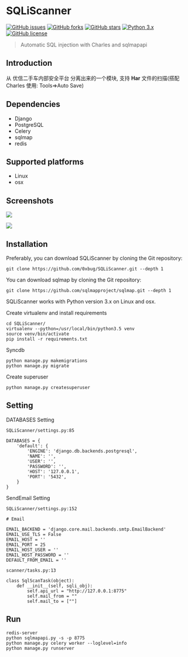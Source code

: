 # SQLiScanner

[![GitHub issues](https://img.shields.io/github/issues/0xbug/SQLiScanner.svg)](https://github.com/0xbug/SQLiScanner/issues)
[![GitHub forks](https://img.shields.io/github/forks/0xbug/SQLiScanner.svg)](https://github.com/0xbug/SQLiScanner/network)
[![GitHub stars](https://img.shields.io/github/stars/0xbug/SQLiScanner.svg)](https://github.com/0xbug/SQLiScanner/stargazers)
[![Python 3.x](https://img.shields.io/badge/python-3.x-yellow.svg)](https://www.python.org/) 
[![GitHub license](https://img.shields.io/badge/license-GPLv3-blue.svg)](https://raw.githubusercontent.com/0xbug/SQLiScanner/master/LICENSE)

> Automatic SQL injection with Charles and sqlmapapi

## Introduction

从 优信二手车内部安全平台 分离出来的一个模块, 支持 **Har** 文件的扫描(搭配 Charles 使用: Tools=>Auto Save)

## Dependencies

- Django
- PostgreSQL
- Celery
- sqlmap
- redis

## Supported platforms

- Linux
- osx

## Screenshots
![](http://obfxuk8r6.bkt.clouddn.com/ScreenshotsUpload.png)

![](http://obfxuk8r6.bkt.clouddn.com/ScreenshotsResults.png)
## Installation
Preferably, you can download SQLiScanner by cloning the Git repository:
```
git clone https://github.com/0xbug/SQLiScanner.git --depth 1
```

You can download sqlmap by cloning the Git repository:
```
git clone https://github.com/sqlmapproject/sqlmap.git --depth 1
```

SQLiScanner works with Python version 3.x on Linux and osx.

Create virtualenv and install requirements
```
cd SQLiScanner/
virtualenv --python=/usr/local/bin/python3.5 venv
source venv/bin/activate
pip install -r requirements.txt
```
Syncdb
```
python manage.py makemigrations
python manage.py migrate
```

Create superuser

```
python manage.py createsuperuser
```

## Setting

DATABASES Setting
```
SQLiScanner/settings.py:85
```

```
DATABASES = {
    'default': {
        'ENGINE': 'django.db.backends.postgresql',
        'NAME': '',
        'USER': '',
        'PASSWORD': '',
        'HOST': '127.0.0.1',
        'PORT': '5432',
    }
}
```

SendEmail Setting
```
SQLiScanner/settings.py:152
```
```
# Email

EMAIL_BACKEND = 'django.core.mail.backends.smtp.EmailBackend'
EMAIL_USE_TLS = False
EMAIL_HOST = ''
EMAIL_PORT = 25
EMAIL_HOST_USER = ''
EMAIL_HOST_PASSWORD = ''
DEFAULT_FROM_EMAIL = ''
```


```
scanner/tasks.py:13
```

```
class SqlScanTask(object):
    def __init__(self, sqli_obj):
        self.api_url = "http://127.0.0.1:8775"
        self.mail_from = ""
        self.mail_to = [""]

```

## Run

```
redis-server
python sqlmapapi.py -s -p 8775
python manage.py celery worker --loglevel=info
python manage.py runserver
```
